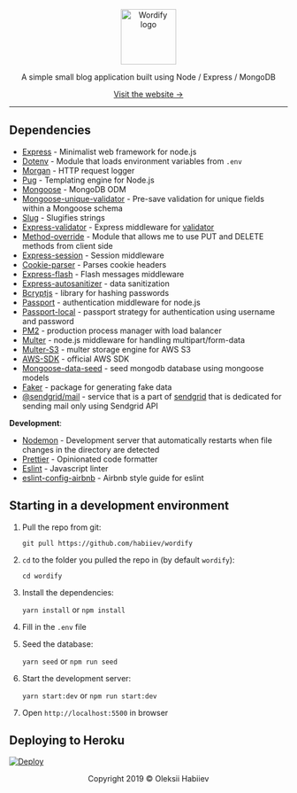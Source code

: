<div align="center">
  <img src="https://i.imgur.com/KSugaI9.png" alt="Wordify logo" height="100">

  <p>A simple small blog application built using Node / Express / MongoDB</p>
  <p><a href="https://habiiev-wordify.herokuapp.com/" target="_blank">Visit the website &rarr;</a></p>
</div>

---

## Dependencies

- [Express](https://www.npmjs.com/package/express) - Minimalist web framework for node.js
- [Dotenv](https://www.npmjs.com/package/dotenv) - Module that loads environment variables from `.env`
- [Morgan](https://www.npmjs.com/package/morgan) - HTTP request logger
- [Pug](https://www.npmjs.com/package/pug) - Templating engine for Node.js
- [Mongoose](https://www.npmjs.com/package/mongoose) - MongoDB ODM
- [Mongoose-unique-validator](https://www.npmjs.com/package/mongoose-unique-validator) - Pre-save validation for unique fields within a Mongoose schema
- [Slug](https://www.npmjs.com/package/slug) - Slugifies strings
- [Express-validator](https://www.npmjs.com/package/express-validator) - Express middleware for [validator](https://www.npmjs.com/package/validator)
- [Method-override](https://www.npmjs.com/package/method-override) - Module that allows me to use PUT and DELETE methods from client side
- [Express-session](https://www.npmjs.com/package/express-session) - Session middleware
- [Cookie-parser](https://www.npmjs.com/package/cookie-parser) - Parses cookie headers
- [Express-flash](https://www.npmjs.com/package/express-flash) - Flash messages middleware
- [Express-autosanitizer](https://www.npmjs.com/package/express-autosanitizer) - data sanitization
- [Bcryptjs](https://www.npmjs.com/package/bcryptjs) - library for hashing passwords
- [Passport](https://www.npmjs.com/package/passport) - authentication middleware for node.js
- [Passport-local](https://www.npmjs.com/package/passport-local) - passport strategy for authentication using username and password
- [PM2](https://www.npmjs.com/package/pm2) - production process manager with load balancer
- [Multer](https://www.npmjs.com/package/multer) - node.js middleware for handling multipart/form-data
- [Multer-S3](https://www.npmjs.com/package/multer-s3) - multer storage engine for AWS S3
- [AWS-SDK](https://www.npmjs.com/package/aws-sdk) - official AWS SDK
- [Mongoose-data-seed](https://www.npmjs.com/package/mongoose-data-seed) - seed mongodb database using mongoose models
- [Faker](https://www.npmjs.com/package/faker) - package for generating fake data
- [@sendgrid/mail](https://www.npmjs.com/package/@sendgrid/mail) - service that is a part of [sendgrid](https://www.npmjs.com/package/sendgrid) that is dedicated for sending mail only using Sendgrid API

**Development**:

- [Nodemon](https://www.npmjs.com/package/nodemon) - Development server that automatically restarts when file changes in the directory are detected
- [Prettier](https://www.npmjs.com/package/prettier) - Opinionated code formatter
- [Eslint](https://www.npmjs.com/package/eslint) - Javascript linter
- [eslint-config-airbnb](https://github.com/airbnb/javascript/tree/master/packages/eslint-config-airbnb) - Airbnb style guide for eslint

## Starting in a development environment

1. Pull the repo from git:

   `git pull https://github.com/habiiev/wordify`

2. `cd` to the folder you pulled the repo in (by default `wordify`):

   `cd wordify`

3. Install the dependencies:

   `yarn install` or `npm install`

4. Fill in the `.env` file

5. Seed the database:

   `yarn seed` or `npm run seed`

6. Start the development server:

   `yarn start:dev` or `npm run start:dev`

7. Open `http://localhost:5500` in browser

## Deploying to Heroku

[![Deploy](https://www.herokucdn.com/deploy/button.svg)](https://heroku.com/deploy)

<p align="center">Copyright 2019 &copy; Oleksii Habiiev</p>
